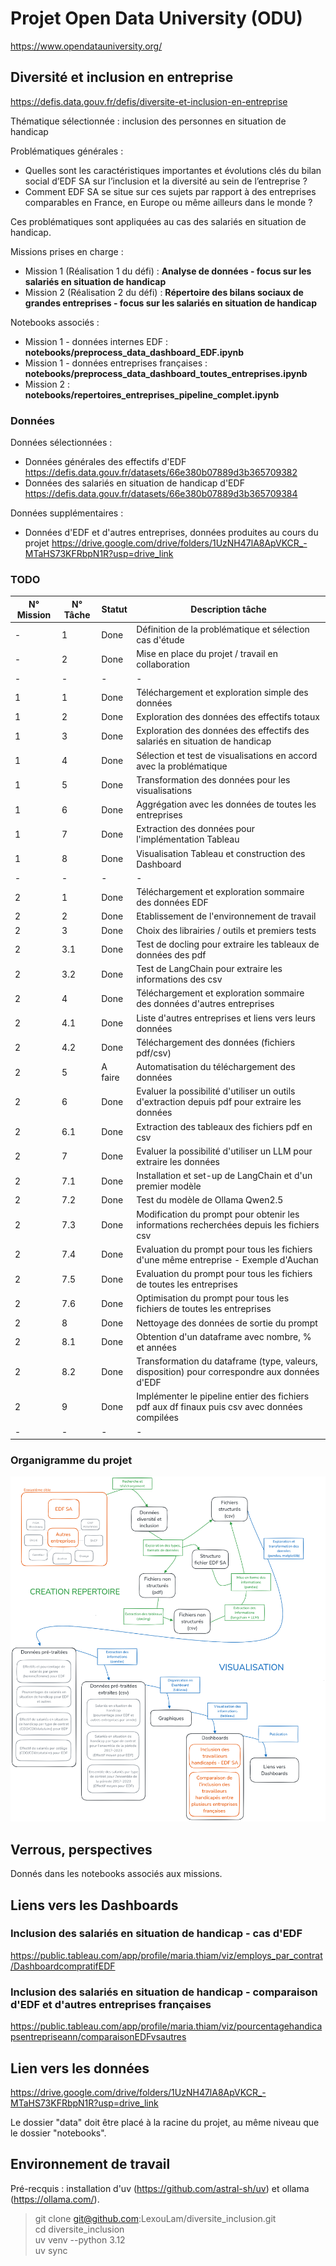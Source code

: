 # Projet Open Data University (ODU) 

https://www.opendatauniversity.org/


## Diversité et inclusion en entreprise 

https://defis.data.gouv.fr/defis/diversite-et-inclusion-en-entreprise

Thématique sélectionnée : inclusion des personnes en situation de handicap

Problématiques générales :  
- Quelles sont les caractéristiques importantes et évolutions clés du bilan social d’EDF SA sur l’inclusion et la diversité au sein de l’entreprise ?
- Comment EDF SA se situe sur ces sujets par rapport à des entreprises comparables en France, en Europe ou même ailleurs dans le monde ?

Ces problématiques sont appliquées au cas des salariés en situation de handicap.

Missions prises en charge :

- Mission 1 (Réalisation 1 du défi) : **Analyse de données - focus sur les salariés en situation de handicap**  
- Mission 2 (Réalisation 2 du défi) : **Répertoire des bilans sociaux de grandes entreprises - focus sur les salariés en situation de handicap**  

Notebooks associés : 

- Mission 1 - données internes EDF : **notebooks/preprocess_data_dashboard_EDF.ipynb**
- Mission 1 - données entreprises françaises : **notebooks/preprocess_data_dashboard_toutes_entreprises.ipynb**
- Mission 2 : **notebooks/repertoires_entreprises_pipeline_complet.ipynb**

### Données 

Données sélectionnées :  

- Données générales des effectifs d'EDF https://defis.data.gouv.fr/datasets/66e380b07889d3b365709382
- Données des salariés en situation de handicap d'EDF https://defis.data.gouv.fr/datasets/66e380b07889d3b365709384

Données supplémentaires : 

- Données d'EDF et d'autres entreprises, données produites au cours du projet https://drive.google.com/drive/folders/1UzNH47lA8ApVKCR_-MTaHS73KFRbpN1R?usp=drive_link

### TODO

|N° Mission|N° Tâche|Statut|Description tâche|
|----------|--------|------|-----------|
|-|1|Done|Définition de la problématique et sélection cas d'étude|
|-|2|Done|Mise en place du projet / travail en collaboration|
|-|-|-|-|
|1|1|Done|Téléchargement et exploration simple des données|
|1|2|Done|Exploration des données des effectifs totaux|
|1|3|Done|Exploration des données des effectifs des salariés en situation de handicap|
|1|4|Done|Sélection et test de visualisations en accord avec la problématique|
|1|5|Done|Transformation des données pour les visualisations|
|1|6|Done|Aggrégation avec les données de toutes les entreprises|
|1|7|Done|Extraction des données pour l'implémentation Tableau|
|1|8|Done|Visualisation Tableau et construction des Dashboard|
|-|-|-|-|
|2|1|Done                   |Téléchargement et exploration sommaire des données EDF|
|2|2|Done                   |Etablissement de l'environnement de travail|
|2|3|Done                   |Choix des librairies / outils et premiers tests|
|2|3.1|Done                 |Test de docling pour extraire les tableaux de données des pdf|
|2|3.2|Done                 |Test de LangChain pour extraire les informations des csv|
|2|4|Done                   |Téléchargement et exploration sommaire des données d'autres entreprises|
|2|4.1|Done                 |Liste d'autres entreprises et liens vers leurs données|
|2|4.2|Done                 |Téléchargement des données (fichiers pdf/csv)|
|2|5|A faire                |Automatisation du téléchargement des données|
|2|6|Done                   |Evaluer la possibilité d'utiliser un outils d'extraction depuis pdf pour extraire les données|
|2|6.1|Done                 |Extraction des tableaux des fichiers pdf en csv|
|2|7|Done                   |Evaluer la possibilité d'utiliser un LLM pour extraire les données|
|2|7.1|Done                 |Installation et set-up de LangChain et d'un premier modèle|
|2|7.2|Done                 |Test du modèle de Ollama Qwen2.5|
|2|7.3|Done                 |Modification du prompt pour obtenir les informations recherchées depuis les fichiers csv|
|2|7.4|Done                 |Evaluation du prompt pour tous les fichiers d'une même entreprise - Exemple d'Auchan|
|2|7.5|Done                 |Evaluation du prompt pour tous les fichiers de toutes les entreprises|
|2|7.6|Done                 |Optimisation du prompt pour tous les fichiers de toutes les entreprises|
|2|8|Done                   |Nettoyage des données de sortie du prompt|
|2|8.1|Done                 |Obtention d'un dataframe avec nombre, % et années|
|2|8.2|Done                 |Transformation du dataframe (type, valeurs, disposition) pour correspondre aux données d'EDF|
|2|9|Done                |Implémenter le pipeline entier des fichiers pdf aux df finaux puis csv avec données compilées|
|-|-|-|-|

### Organigramme du projet 

![alt text](organigramme_projet_diversite_inclusion.png)

## Verrous, perspectives 

Donnés dans les notebooks associés aux missions.

## Liens vers les Dashboards

### Inclusion des salariés en situation de handicap - cas d'EDF 

https://public.tableau.com/app/profile/maria.thiam/viz/employs_par_contrat/DashboardcompratifEDF

### Inclusion des salariés en situation de handicap - comparaison d'EDF et d'autres entreprises françaises

https://public.tableau.com/app/profile/maria.thiam/viz/pourcentagehandicapsentrepriseann/comparaisonEDFvsautres

## Lien vers les données 

https://drive.google.com/drive/folders/1UzNH47lA8ApVKCR_-MTaHS73KFRbpN1R?usp=drive_link

Le dossier "data" doit être placé à la racine du projet, au même niveau que le dossier "notebooks".

## Environnement de travail 

Pré-recquis : installation d'uv (https://github.com/astral-sh/uv) et ollama (https://ollama.com/).

>git clone git@github.com:LexouLam/diversite_inclusion.git  
>cd diversite_inclusion  
>uv venv --python 3.12  
>uv sync  

